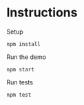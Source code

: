 # Instructions

Setup

```
npm install
```

Run the demo

```
npm start
```

Run tests

```
npm test
```

